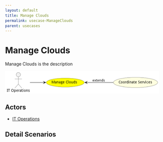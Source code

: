 ```yaml
---
layout: default
title: Manage Clouds
permalink: usecase-ManageClouds
parent: usecases
---
```

# Manage Clouds

Manage Clouds is the description

![Activities Diagram](./Activities.png)

## Actors

* [IT Operations](actor-itops)











## Detail Scenarios





